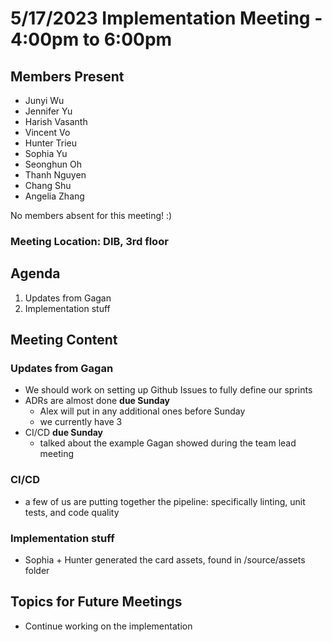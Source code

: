 #  5/17/2023 Implementation Meeting - 4:00pm to 6:00pm

## Members Present
- Junyi Wu
- Jennifer Yu
- Harish Vasanth
- Vincent Vo
- Hunter Trieu
- Sophia Yu
- Seonghun Oh
- Thanh Nguyen
- Chang Shu
- Angelia Zhang

No members absent for this meeting! :)

### Meeting Location: DIB, 3rd floor

## Agenda
1. Updates from Gagan
2. Implementation stuff

## Meeting Content
### Updates from Gagan
- We should work on setting up Github Issues to fully define our sprints
- ADRs are almost done **due Sunday**
  - Alex will put in any additional ones before Sunday
  - we currently have 3
- CI/CD **due Sunday**
  - talked about the example Gagan showed during the team lead meeting

### CI/CD
- a few of us are putting together the pipeline: specifically linting, unit tests, and code quality

### Implementation stuff
- Sophia + Hunter generated the card assets, found in /source/assets folder

## Topics for Future Meetings
- Continue working on the implementation
